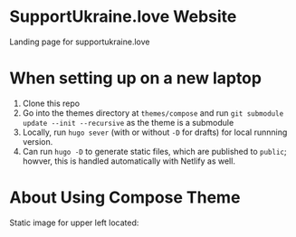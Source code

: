 # SupportUkraine.love Website
Landing page for supportukraine.love

# When setting up on a new laptop

1. Clone this repo
2. Go into the themes directory at `themes/compose` and run
`git submodule update --init --recursive` as the theme is a
submodule
3. Locally, run `hugo sever` (with or without `-D` for drafts) for
local runnning version.
4. Can run `hugo -D` to generate static files, which are published
to `public`; howver, this is handled automatically with Netlify as
well.


# About Using Compose Theme

Static image for upper left located:
